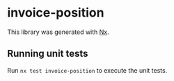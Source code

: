 # invoice-position

This library was generated with [Nx](https://nx.dev).

## Running unit tests

Run `nx test invoice-position` to execute the unit tests.
